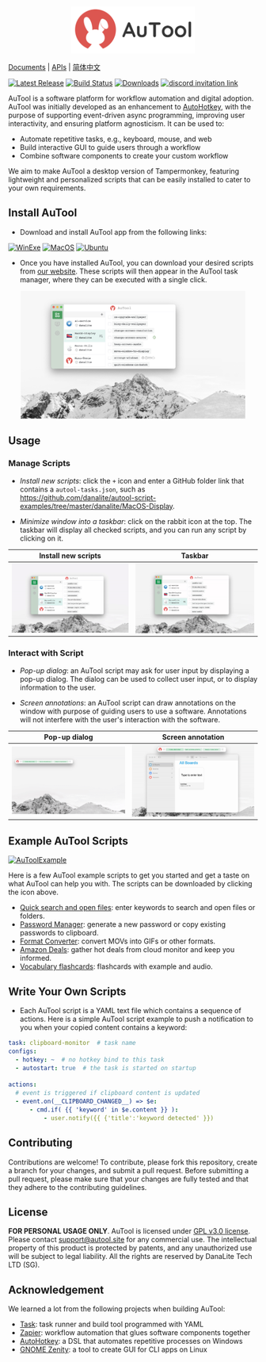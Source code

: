<p align="center">
  <img src="./demos/banner.png" height="95" title="main">
</p>

[Documents](https://danalite.github.io/autool/) | [APIs](https://danalite.github.io/autool/) | [简体中文](docs/README-zh.md)

[![Latest Release](https://img.shields.io/github/v/release/danalite/autool?color=blue&label=Latest%20Release&style=flat-square)](https://github.com/danalite/autool/releases/latest)
[![Build Status](https://img.shields.io/github/actions/workflow/status/danalite/autool/main.yaml?style=flat-square)](https://github.com/danalite/autool/actions)
[![Downloads](https://img.shields.io/github/downloads/danalite/autool/total?style=flat-square&logo=github)](https://github.com/danalite/autool/releases)
<a href="https://discord.gg/P3t2SvQaZp"><img alt="discord invitation link" src="https://dcbadge.vercel.app/api/server/P3t2SvQaZp?style=flat-square"></a>

AuTool is a software platform for workflow automation and digital adoption. AuTool was initially developed as an enhancement to [AutoHotkey](https://www.autohotkey.com/), with the purpose of supporting event-driven async programming, improving user interactivity, and ensuring platform agnosticism. It can be used to:

- Automate repetitive tasks, e.g., keyboard, mouse, and web
- Build interactive GUI to guide users through a workflow
- Combine software components to create your custom workflow

We aim to make AuTool a desktop version of Tampermonkey, featuring lightweight and personalized scripts that can be easily installed to cater to your own requirements.

## Install AuTool
- Download and install AuTool app from the following links:

[![WinExe](https://img.shields.io/badge/win32-download-green?logo=windows&style=flat-square)](https://github.com/danalite/autool/releases)
[![MacOS](https://img.shields.io/badge/osx64-download-green?logo=apple&style=flat-square)](https://github.com/danalite/autool/releases)
[![Ubuntu](https://img.shields.io/badge/amd64-download-green?logo=ubuntu&style=flat-square)](https://github.com/danalite/autool/releases)

- Once you have installed AuTool, you can download your desired scripts from [our website](https://danalite.github.io/autool/). These scripts will then appear in the AuTool task manager, where they can be executed with a single click.

<p align="center">
  <img src="./demos/example.png" width="90%" title="AuTool">
</p>

## Usage
### Manage Scripts
- *Install new scripts*: click the `+` icon and enter a GitHub folder link that contains a `autool-tasks.json`, such as https://github.com/danalite/autool-script-examples/tree/master/danalite/MacOS-Display.

- *Minimize window into a taskbar*: click on the rabbit icon at the top. The taskbar will display all checked scripts, and you can run any script by clicking on it.

Install new scripts            |  Taskbar
:-------------------------:|:-------------------------:
<img src="./demos/demo-new-task.gif" width=450 title="new"> |  <img src="./demos/demo-taskbar.gif" width=450  title="taskbar">

### Interact with Script
- *Pop-up dialog*: an AuTool script may ask for user input by displaying a pop-up dialog. The dialog can be used to collect user input, or to display information to the user.

- *Screen annotations*: an AuTool script can draw annotations on the window with purpose of guiding users to use a software. Annotations will not interfere with the user's interaction with the software. 

Pop-up dialog             |  Screen annotation
:-------------------------:|:-------------------------:
<img src="./demos/demo-daily-vocabulary.gif" width=450 title="dialog"> | <img src="./demos/demo-annotation.gif" width=450  title="annotation">

## Example AuTool Scripts
[![AuToolExample](https://img.shields.io/badge/AuTool--Examples-download-green?logo=github&style=flat-square)](https://danalite.github.io/autool/docs/basics/apps-macos-runner)

Here is a few AuTool example scripts to get you started and get a taste on what AuTool can help you with. The scripts can be downloaded by clicking the icon above.

- [Quick search and open files](https://github.com/danalite/autool-script-examples/blob/master/danalite/Mini-Tools/File-Searcher.yaml): enter keywords to search and open files or folders.
- [Password Manager](https://github.com/danalite/autool-script-examples/tree/master/danalite/Mini-Tools/Password-Manager): generate a new password or copy existing passwords to clipboard.
- [Format Converter](https://github.com/danalite/autool-script-examples/tree/master/danalite/Mini-Tools/Clipboard-Manager): convert MOVs into GIFs or other formats.
- [Amazon Deals](https://github.com/danalite/autool-script-examples/tree/master/danalite/Mini-Tools/): gather hot deals from cloud monitor and keep you informed. 
- [Vocabulary flashcards](https://github.com/danalite/autool-script-examples/tree/master/danalite/Mini-Tools/Clipboard-Manager): flashcards with example and audio. 

## Write Your Own Scripts
- Each AuTool script is a YAML text file which contains a sequence of actions. Here is a simple AuTool script example to push a notification to you when your copied content contains a keyword:

```yaml
task: clipboard-monitor  # task name
configs:
  - hotkey: ~  # no hotkey bind to this task
  - autostart: true  # the task is started on startup

actions:
  # event is triggered if clipboard content is updated
  - event.on(__CLIPBOARD_CHANGED__) => $e:
      - cmd.if( {{ 'keyword' in $e.content }} ): 
          - user.notify({{ {'title':'keyword detected' }}) 
```

## Contributing
Contributions are welcome! To contribute, please fork this repository, create a branch for your changes, and submit a pull request. Before submitting a pull request, please make sure that your changes are fully tested and that they adhere to the contributing guidelines.

## License
**FOR PERSONAL USAGE ONLY**. AuTool is licensed under [GPL v3.0 license](LICENSE). Please contact support@autool.site for any commercial use. The intellectual property of this product is protected by patents, and any unauthorized use will be subject to legal liability. All the rights are reserved by DanaLite Tech LTD (SG).

## Acknowledgement
We learned a lot from the following projects when building AuTool:
- [Task](https://taskfile.dev/): task runner and build tool programmed with YAML
- [Zapier](https://zapier.com): workflow automation that glues software components together
- [AutoHotkey](https://www.autohotkey.com/): a DSL that automates repetitive processes on Windows
- [GNOME Zenity](https://github.com/GNOME/zenity): a tool to create GUI for CLI apps on Linux